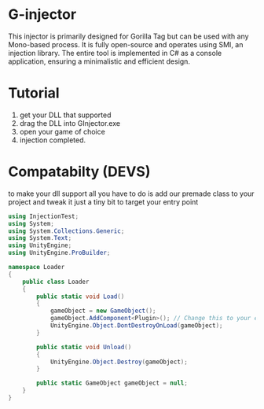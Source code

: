 # G-injector

This injector is primarily designed for Gorilla Tag but can be used with any Mono-based process.
It is fully open-source and operates using SMI, an injection library.
The entire tool is implemented in C# as a console application, ensuring a minimalistic and efficient design.

# Tutorial
1. get your DLL that supported
2. drag the DLL into GInjector.exe
3. open your game of choice
4. injection completed.

# Compatabilty (DEVS)
to make your dll support all you have to do is add our premade class to your project and tweak it just a tiny bit to target your entry point

```csharp 
using InjectionTest;
using System;
using System.Collections.Generic;
using System.Text;
using UnityEngine;
using UnityEngine.ProBuilder;

namespace Loader
{
    public class Loader
    {
        public static void Load()
        {
            gameObject = new GameObject();
            gameObject.AddComponent<Plugin>(); // Change this to your entry point e.g (your starting class, initilization class, etc)
            UnityEngine.Object.DontDestroyOnLoad(gameObject);
        }

        public static void Unload()
        {
            UnityEngine.Object.Destroy(gameObject);
        }

        public static GameObject gameObject = null;
    }
}
```
